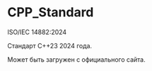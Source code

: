 # CPP_Standard
ISO/IEC 14882:2024

Стандарт C++23 2024 года.

Может быть загружен с официального сайта.
